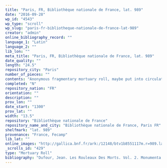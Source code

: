 ```yaml
---
title: "Paris, FR, Bibliothèque nationale de France, lat. 989"
date: "2016-09-28"
wp_id: "4543"
wp_type: "scroll"
wp_slug: "paris-fr-bibliotheque-nationale-de-france-lat-989"
creator: "admin"
online_bibliography_record: ""
language_1: "Latin"
language_2: ""
lib_lon: ""
meta_title: "Paris, FR, Bibliothèque nationale de France, lat. 989"
date_quality: ""
length: "24.5"
repository_city: "Paris"
number_of_pieces: ""
contents: "Anonymous fragmentary mortuary roll, maybe put into circulation by the Trinite de Fecamp."
completed: "N"
repository_nation: "FR"
orientation: ""
description: ""
prov_lon: ""
date_start: "1300"
prov_lat: ""
width: "13.5"
repository: "Bibliothèque nationale de France"
repository_name_and_city: "Bibliothèque nationale de France, Paris FR"
shelfmark: "lat. 989"
provenance: "France, Fecamp"
lib_lat: ""
online_images: "http://gallica.bnf.fr/ark:/12148/btv1b8551117m.r=989.langEN"
_scrolls_id: "429"
type: "Mortuary Roll"
bibliography: "Dufour, Jean. Les Rouleaux Des Morts. Vol. 2. Monumenta Palaeographica Medii Aevi. Series Gallica. Turnhout: Brepols, 2009., no. 212."
---
```



